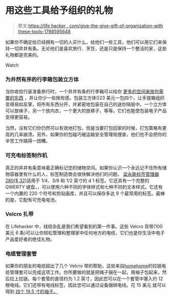 # 用这些工具给予组织的礼物

> 原文:[https://life hacker . com/give-the-give-gift-of-organization-with these-tools-1788595648](https://lifehacker.com/give-the-gift-of-organization-with-these-tools-1788595648)

如果你不确定给已经拥有一切的人买什么，给他们一些工具，他们可以用它们来保持一切井井有条。无论他们是喜欢旅行、烹饪，还是只是保持一个整洁的家，这些礼物都是完美的。

Watch

### 为井然有序的行李箱包装立方体

当你收拾行装准备旅行时，一个井井有条的行李箱可以给你 [更多的空间来放你需要的东西](https://lifehacker.com/tip-tester-the-best-way-to-pack-a-suitcase-1730049399) ，并让你少一些挫败感。包装立方体()23 美元一包四个，让手提箱组织变得易如反掌，将所有东西分开，并紧密地包装在自己的迷你隔层中。一个立方体可以放袜子，另一个放内衣，一个更大的放裤子，等等。它们也能使包装电子产品变得更容易。

当然，没有它们你仍然可以有效地打包，但是当要打包回家的时候，打包策略有更高的几率崩溃。另外，如果你的包碰巧被运输安全管理局搜查，他们也不会把你的辛苦工作搞得一团糟。

### 可充电标签制作机

真正的井井有条意味着正确标记您的储物空间。如果你认识一个永远记不住所有储物容器里有什么的人，标签制造商会很快解决他们的问题。 [梁永能标签管理器 280](http://www.dymo.com/en-US/dymo-labeling-needs/home-organization-labeling/home-organization-labeling/labelmanager-280-qwerty-label-maker)[($ 32)](https://www.amazon.com/dp/B009NVTE5E/?asc_campaign=InlineText&asc_refurl=https://lifehacker.com/give-the-gift-of-organization-with-these-tools-1788595648&asc_source=&tag=kinjalifehackerlink-20)适用于 1/4、3/8 和 1/2 英寸的 d 1 标签。它还具有一个完整的 QWERTY 键盘，，可以使用六种不同的字体样式和七种不同的文本样式。它还有一个内置的 220 个符号和剪贴画库，并且可以保存多达 9 个最常用的标签。最棒的是，它配有可充电电池。

### **Velcro 扎带**

在 Lifehacker 中，线缆杂乱是我们希望看到的第一件事。这些 Velcro 背带(100 美元 6 条)可以让你轻松管理和整理家中任何地方的电缆，它们也是你生活中电子产品爱好者的绝佳礼物。

### 电缆管理套管

如果你的朋友的电缆超出了几个 Velcro 带的帮助，这些来自[homehome](http://homey-homes.com/store/)的拉链电缆管理套可以完成这项工作。你所要做的就是把绳子捆在一起，用袖子包起来，然后拉上拉链。每个套管的直径约为 1.2 英寸，因此您可以在一个套管中塞入约 12 根电线。它们还带有电线标签，因此您可以通过设备捆绑电线。花 15 美元 就可以得到 [四个 19.5 寸的袖子。](https://www.amazon.com/dp/B01BT9SEDA?asc_campaign=InlineText&asc_refurl=https://lifehacker.com/give-the-gift-of-organization-with-these-tools-1788595648&asc_source=&tag=kinjalifehackerlink-20)